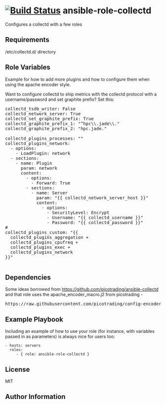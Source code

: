 [![Build Status](https://travis-ci.org/CSC-IT-Center-for-Science/ansible-role-collectd.svg)](https://travis-ci.org/CSC-IT-Center-for-Science/ansible-role-collectd)
ansible-role-collectd
=========

Configures a collectd with a few roles

Requirements
------------

/etc/collectd.d/ directory

Role Variables
--------------

Example for how to add more plugins and how to configure them when using the apache encoder style.

Want to configure collectd to ship metrics with the collectd protocol with a username/password and set graphite prefix? Set this:

<pre>
collectd_tsdb_writer: False
collectd_network_server: True
collectd_set_graphite_prefix: True
collectd_graphite_prefix_1: "^hpc\\.jade\\."
collectd_graphite_prefix_2: "hpc.jade."

collectd_plugins_processes: ""
collectd_plugins_network:
  - options:
    - LoadPlugin: network
  - sections:
    - name: Plugin
      param: network
      content:
        - options:
          - Forward: True
        - sections:
          - name: Server
            param: "{{ collectd_network_server_host }}"
            content:
              - options:
                - SecurityLevel: Encrypt
                - Username: "{{ collectd_username }}"
                - Password: "{{ collectd_password }}"
#
collectd_plugins_custom: "{{
  collectd_plugins_aggregation +
  collectd_plugins_cpufreq +
  collectd_plugins_exec +
  collectd_plugins_network
}}"

</pre>

Dependencies
------------

Some ideas borrowed from https://github.com/picotrading/ansible-collectd and that role uses the apache\_encoder\_macro.j2 from picotrading - 

<pre>
https://raw.githubusercontent.com/picotrading/config-encoder-macros/master/macros/apache_encode_macro.j2
</pre>

Example Playbook
----------------

Including an example of how to use your role (for instance, with variables passed in as parameters) is always nice for users too:

    - hosts: servers
      roles:
         - { role: ansible-role-collectd }

License
-------

MIT

Author Information
------------------
